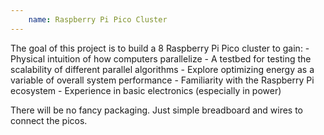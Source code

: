 ```yaml
---
    name: Raspberry Pi Pico Cluster
---
```


The goal of this project is to build a 8 Raspberry Pi Pico cluster to gain:
    - Physical intuition of how computers parallelize
    - A testbed for testing the scalability of different parallel algorithms
    - Explore optimizing energy as a variable of overall system performance
    - Familiarity with the Raspberry Pi ecosystem
    - Experience in basic electronics (especially in power)

There will be no fancy packaging. Just simple breadboard and wires to connect the picos.

